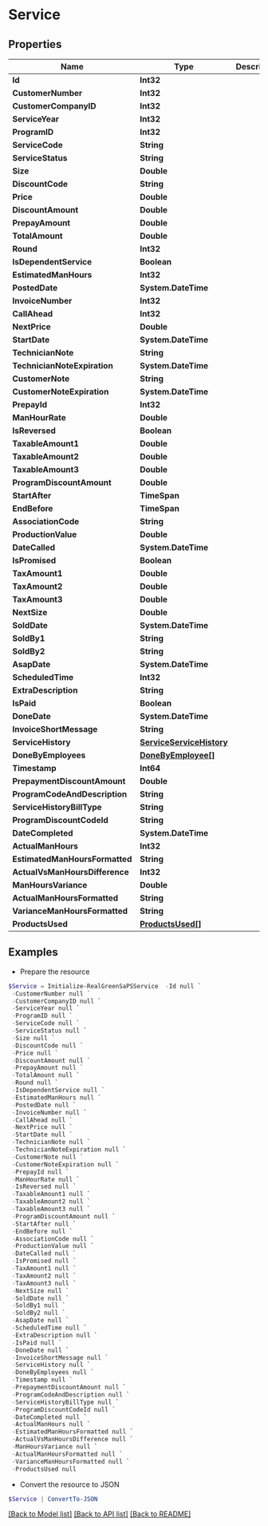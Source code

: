 # Service
## Properties

Name | Type | Description | Notes
------------ | ------------- | ------------- | -------------
**Id** | **Int32** |  | [optional] 
**CustomerNumber** | **Int32** |  | [optional] 
**CustomerCompanyID** | **Int32** |  | [optional] 
**ServiceYear** | **Int32** |  | [optional] 
**ProgramID** | **Int32** |  | [optional] 
**ServiceCode** | **String** |  | [optional] 
**ServiceStatus** | **String** |  | [optional] 
**Size** | **Double** |  | [optional] 
**DiscountCode** | **String** |  | [optional] 
**Price** | **Double** |  | [optional] 
**DiscountAmount** | **Double** |  | [optional] 
**PrepayAmount** | **Double** |  | [optional] 
**TotalAmount** | **Double** |  | [optional] 
**Round** | **Int32** |  | [optional] 
**IsDependentService** | **Boolean** |  | [optional] 
**EstimatedManHours** | **Int32** |  | [optional] 
**PostedDate** | **System.DateTime** |  | [optional] 
**InvoiceNumber** | **Int32** |  | [optional] 
**CallAhead** | **Int32** |  | [optional] 
**NextPrice** | **Double** |  | [optional] 
**StartDate** | **System.DateTime** |  | [optional] 
**TechnicianNote** | **String** |  | [optional] 
**TechnicianNoteExpiration** | **System.DateTime** |  | [optional] 
**CustomerNote** | **String** |  | [optional] 
**CustomerNoteExpiration** | **System.DateTime** |  | [optional] 
**PrepayId** | **Int32** |  | [optional] 
**ManHourRate** | **Double** |  | [optional] 
**IsReversed** | **Boolean** |  | [optional] 
**TaxableAmount1** | **Double** |  | [optional] 
**TaxableAmount2** | **Double** |  | [optional] 
**TaxableAmount3** | **Double** |  | [optional] 
**ProgramDiscountAmount** | **Double** |  | [optional] 
**StartAfter** | **TimeSpan** |  | [optional] 
**EndBefore** | **TimeSpan** |  | [optional] 
**AssociationCode** | **String** |  | [optional] 
**ProductionValue** | **Double** |  | [optional] 
**DateCalled** | **System.DateTime** |  | [optional] 
**IsPromised** | **Boolean** |  | [optional] 
**TaxAmount1** | **Double** |  | [optional] 
**TaxAmount2** | **Double** |  | [optional] 
**TaxAmount3** | **Double** |  | [optional] 
**NextSize** | **Double** |  | [optional] 
**SoldDate** | **System.DateTime** |  | [optional] 
**SoldBy1** | **String** |  | [optional] 
**SoldBy2** | **String** |  | [optional] 
**AsapDate** | **System.DateTime** |  | [optional] 
**ScheduledTime** | **Int32** |  | [optional] 
**ExtraDescription** | **String** |  | [optional] 
**IsPaid** | **Boolean** |  | [optional] 
**DoneDate** | **System.DateTime** |  | [optional] 
**InvoiceShortMessage** | **String** |  | [optional] 
**ServiceHistory** | [**ServiceServiceHistory**](ServiceServiceHistory.md) |  | [optional] 
**DoneByEmployees** | [**DoneByEmployee[]**](DoneByEmployee.md) |  | [optional] 
**Timestamp** | **Int64** |  | [optional] 
**PrepaymentDiscountAmount** | **Double** |  | [optional] 
**ProgramCodeAndDescription** | **String** |  | [optional] 
**ServiceHistoryBillType** | **String** |  | [optional] 
**ProgramDiscountCodeId** | **String** |  | [optional] 
**DateCompleted** | **System.DateTime** |  | [optional] 
**ActualManHours** | **Int32** |  | [optional] 
**EstimatedManHoursFormatted** | **String** |  | [optional] 
**ActualVsManHoursDifference** | **Int32** |  | [optional] 
**ManHoursVariance** | **Double** |  | [optional] 
**ActualManHoursFormatted** | **String** |  | [optional] 
**VarianceManHoursFormatted** | **String** |  | [optional] 
**ProductsUsed** | [**ProductsUsed[]**](ProductsUsed.md) |  | [optional] 

## Examples

- Prepare the resource
```powershell
$Service = Initialize-RealGreenSaPSService  -Id null `
 -CustomerNumber null `
 -CustomerCompanyID null `
 -ServiceYear null `
 -ProgramID null `
 -ServiceCode null `
 -ServiceStatus null `
 -Size null `
 -DiscountCode null `
 -Price null `
 -DiscountAmount null `
 -PrepayAmount null `
 -TotalAmount null `
 -Round null `
 -IsDependentService null `
 -EstimatedManHours null `
 -PostedDate null `
 -InvoiceNumber null `
 -CallAhead null `
 -NextPrice null `
 -StartDate null `
 -TechnicianNote null `
 -TechnicianNoteExpiration null `
 -CustomerNote null `
 -CustomerNoteExpiration null `
 -PrepayId null `
 -ManHourRate null `
 -IsReversed null `
 -TaxableAmount1 null `
 -TaxableAmount2 null `
 -TaxableAmount3 null `
 -ProgramDiscountAmount null `
 -StartAfter null `
 -EndBefore null `
 -AssociationCode null `
 -ProductionValue null `
 -DateCalled null `
 -IsPromised null `
 -TaxAmount1 null `
 -TaxAmount2 null `
 -TaxAmount3 null `
 -NextSize null `
 -SoldDate null `
 -SoldBy1 null `
 -SoldBy2 null `
 -AsapDate null `
 -ScheduledTime null `
 -ExtraDescription null `
 -IsPaid null `
 -DoneDate null `
 -InvoiceShortMessage null `
 -ServiceHistory null `
 -DoneByEmployees null `
 -Timestamp null `
 -PrepaymentDiscountAmount null `
 -ProgramCodeAndDescription null `
 -ServiceHistoryBillType null `
 -ProgramDiscountCodeId null `
 -DateCompleted null `
 -ActualManHours null `
 -EstimatedManHoursFormatted null `
 -ActualVsManHoursDifference null `
 -ManHoursVariance null `
 -ActualManHoursFormatted null `
 -VarianceManHoursFormatted null `
 -ProductsUsed null
```

- Convert the resource to JSON
```powershell
$Service | ConvertTo-JSON
```

[[Back to Model list]](../README.md#documentation-for-models) [[Back to API list]](../README.md#documentation-for-api-endpoints) [[Back to README]](../README.md)

